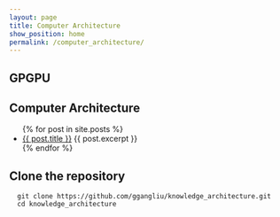 ```yaml
---
layout: page
title: Computer Architecture
show_position: home
permalink: /computer_architecture/
---
```


## GPGPU

## Computer Architecture

<ul>
  {% for post in site.posts %}
    <li>
      <a href="{{ post.url }}">{{ post.title }}</a>
      {{ post.excerpt }}
    </li>
  {% endfor %}
</ul>

## Clone the repository

```#!/bash/sh
  git clone https://github.com/ggangliu/knowledge_architecture.git
  cd knowledge_architecture
```
